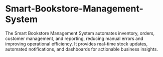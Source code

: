 # Smart-Bookstore-Management-System
The Smart Bookstore Management System automates inventory, orders, customer management, and reporting, reducing manual errors and improving operational efficiency. It provides real-time stock updates, automated notifications, and dashboards for actionable business insights.
